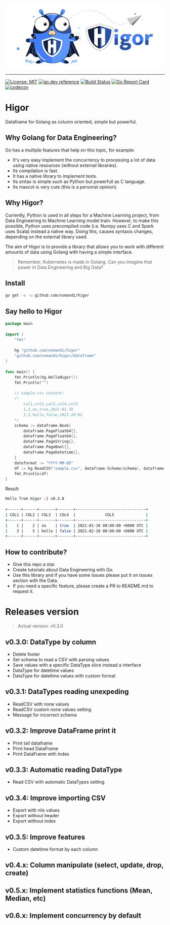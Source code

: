 ![higor_logo](higor_logo.jpg)

------

[![License: MIT](https://img.shields.io/badge/License-MIT-yellow.svg)](https://opensource.org/licenses/MIT) 
[![go.dev reference](https://img.shields.io/badge/go.dev-reference-007d9c?logo=go&logoColor=white&style=flat-square)](https://pkg.go.dev/github.com/osmandi/higor)
[![Build Status](https://travis-ci.com/osmandi/higor.svg?branch=master)](https://travis-ci.com/osmandi/higor)
[![Go Report Card](https://goreportcard.com/badge/github.com/osmandi/higor)](https://goreportcard.com/report/github.com/osmandi/higor)
[![codecov](https://codecov.io/gh/osmandi/higor/branch/master/graph/badge.svg)](https://codecov.io/gh/osmandi/higor)

# Higor

Dataframe for Golang as column oriented, simple but powerful.

## Why Golang for Data Engineering?

Go has a multiple features that help on this topic, for example:
- It's very easy implement the concurrency to processing a lot of data using native resources (without external libraries).
- Its compilation is fast.
- It has a native library to implement tests.
- Its sintax is simple such as Python but powerfull as C language.
- Its mascot is very cute (this is a personal opinion).

## Why Higor?

Currently, Python is used in all steps for a Machine Learning project, from Data Engineering to Machine Learning model train. However, to make this possible, Python uses precompiled code (i.e. Numpy uses C and Spark uses Scala) instead a native way. Doing this, causes syntaxis changes, depending on the external library used.

The aim of Higor is to provide a library that allows you to work with different amounts of data using Golang with having a simple interface.

> Remember, Kubernetes is made in Golang. Can you imagine that power in Data Engineering and Big Data?

## Install

```Bash
go get -v -u github.com/osmandi/higor
```

## Say hello to Higor

```Go
package main

import (
	"fmt"

	hg "github.com/osmandi/higor"
	"github.com/osmandi/higor/dataframe"
)

func main() {
	fmt.Println(hg.HelloHigor())
	fmt.Println("")

	// sample.csv content:
	/*
		col1,col2,col3,col4,col5
		1,2,no,true,2021-01-30
		3,5,hello,false,2021-28-02
	*/
	schema := dataframe.Book{
		dataframe.PageFloat64{},
		dataframe.PageFloat64{},
		dataframe.PageString{},
		dataframe.PageBool{},
		dataframe.PageDatetime{},
	}
	dateformat := "YYYY-MM-DD"
	df := hg.ReadCSV("sample.csv", dataframe.Schema(schema), dataframe.Dateformat(dateformat))
	fmt.Println(df)
}
```

Result:

```Bash
Hello from Higor :) v0.3.0

+------+------+-------+-------+-------------------------------+
| COL1 | COL2 | COL3  | COL4  |             COL5              |
+------+------+-------+-------+-------------------------------+
|    1 |    2 | no    | true  | 2021-01-30 00:00:00 +0000 UTC |
|    3 |    5 | hello | false | 2021-02-28 00:00:00 +0000 UTC |
+------+------+-------+-------+-------------------------------+
```

## How to contribute?
- Give this repo a star.
- Create tutorials about Data Engineering with Go.
- Use this library and if you have some issues please put it on issues section with the Data.
- If you need a specific feature, please create a PR to README.md to request it.

# Releases version

> Actual version: v0.3.0

## v0.3.0: DataType by column
- Delete footer
- Set schema to read a CSV with parsing values
- Save values with a specific DataType slice instead a interface
- DataType for datetime values
- DataType for datetime values with custom format

## v0.3.1: DataTypes reading unexpeding
- ReadCSV with none values
- ReadCSV custom none values setting
- Message for incorrect schema

## v0.3.2: Improve DataFrame print it
- Print tail dataframe
- Print head DataFrame
- Print DataFrame with Index

## v0.3.3: Automatic reading DataType
- Read CSV with automatic DataTypes setting

## v0.3.4: Improve importing CSV
- Export with nils values
- Export without header
- Export without index

## v0.3.5: Improve features
- Custom datetime format by each column

## v0.4.x: Column manipulate (select, update, drop, create)

## v0.5.x: Implement statistics functions (Mean, Median, etc)

## v0.6.x: Implement concurrency by default
